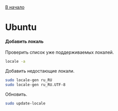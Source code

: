 [В начало](README.md)

# Ubuntu

#### Добавить локаль
Проверить список уже поддерживаемых локалей.
```sh
locale -a
```
Добавить недостающие локали.
```sh
sudo locale-gen ru_RU
sudo locale-gen ru_RU.UTF-8
```
Обновить.
```sh
sudo update-locale
```

